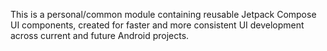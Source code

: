 This is a personal/common module containing reusable Jetpack Compose UI components, created for faster and more consistent UI development across current and future Android projects.

